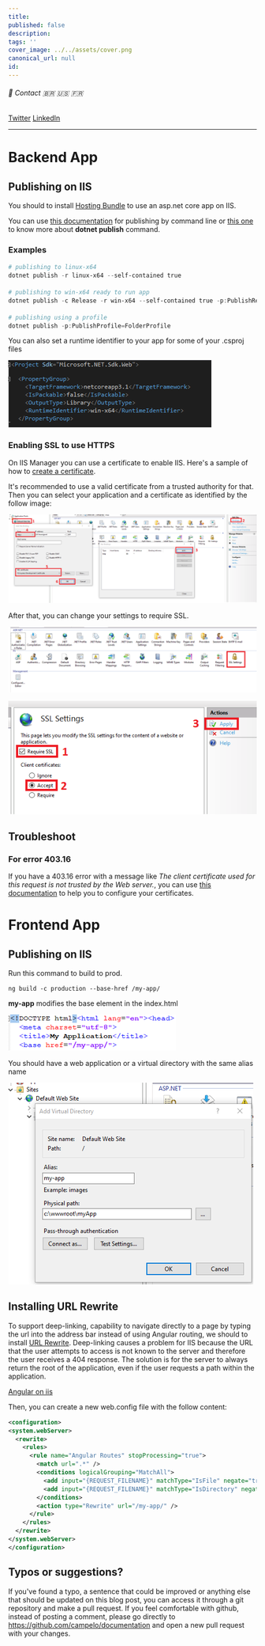 ```yaml
---
title: 
published: false
description: 
tags: ''
cover_image: ../../assets/cover.png
canonical_url: null
id: 
---
```


###### :postbox: Contact :brazil: :us: :fr:

[Twitter](https://twitter.com/campelo87)
[LinkedIn](https://www.linkedin.com/in/flavio-campelo/?locale=en_US)

---

# Backend App

## Publishing on IIS

You should to install [Hosting Bundle](https://dotnet.microsoft.com/en-us/download/dotnet/thank-you/runtime-aspnetcore-3.1.22-windows-hosting-bundle-installer) to use an asp.net core app on IIS.

You can use [this documentation](https://docs.microsoft.com/en-us/dotnet/core/deploying/) for publishing by command line or [this one](https://docs.microsoft.com/en-us/dotnet/core/tools/dotnet-publish) to know more about **dotnet publish** command.

### Examples

```powershell
# publishing to linux-x64
dotnet publish -r linux-x64 --self-contained true

# publishing to win-x64 ready to run app
dotnet publish -c Release -r win-x64 --self-contained true -p:PublishReadyToRun=true

# publishing using a profile
dotnet publish -p:PublishProfile=FolderProfile
```

You can also set a runtime identifier to your app for some of your .csproj files

![Image 3](./assets/img3.png)

### Enabling SSL to use HTTPS

On IIS Manager you can use a certificate to enable IIS. Here's a sample of how to [create a certificate](https://enterprise.arcgis.com/en/web-adaptor/10.3/install/iis/enable-https-on-your-web-server-server-.htm).

It's recommended to use a valid certificate from a trusted authority for that. Then you can select your application and a certificate as identified by the follow image:

![Image 4](./assets/img4.png)

After that, you can change your settings to require SSL.

![Image 5](./assets/img5.png)

![Image 6](./assets/img6.png)

## Troubleshoot

### For error 403.16 

If you have a 403.16 error with a message like *The client certificate used for this request is not trusted by the Web server.*, you can use [this documentation](https://docs.microsoft.com/en-us/troubleshoot/developer/webapps/iis/health-diagnostic-performance/http-403-forbidden-access-website) to help you to configure your certificates.

# Frontend App

## Publishing on IIS

Run this command to build to prod.

```shell
ng build -c production --base-href /my-app/
```

**my-app** modifies the base element in the index.html

![Image 1](./assets/img1.png)

You should have a web application or a virtual directory with the same alias name

![Image 2](./assets/img2.png)

## Installing URL Rewrite

To support deep-linking, capability to navigate directly to a page by typing the url into the address bar instead of using Angular routing, we should to install [URL Rewrite](https://www.iis.net/downloads/microsoft/url-rewrite). Deep-linking causes a problem for IIS because the URL that the user attempts to access is not known to the server and therefore the user receives a 404 response. The solution is for the server to always return the root of the application, even if the user requests a path within the application.

[Angular on iis](https://devblogs.microsoft.com/premier-developer/tips-for-running-an-angular-app-in-iis/)

Then, you can create a new web.config file with the follow content:

```xml
<configuration>
<system.webServer>
  <rewrite>
    <rules>
      <rule name="Angular Routes" stopProcessing="true">
        <match url=".*" />
        <conditions logicalGrouping="MatchAll">
          <add input="{REQUEST_FILENAME}" matchType="IsFile" negate="true" />
          <add input="{REQUEST_FILENAME}" matchType="IsDirectory" negate="true" />
        </conditions>
        <action type="Rewrite" url="/my-app/" />
      </rule>
    </rules>
  </rewrite>
</system.webServer>
</configuration>
```

## Typos or suggestions?

If you've found a typo, a sentence that could be improved or anything else that should be updated on this blog post, you can access it through a git repository and make a pull request. If you feel comfortable with github, instead of posting a comment, please go directly to https://github.com/campelo/documentation and open a new pull request with your changes.